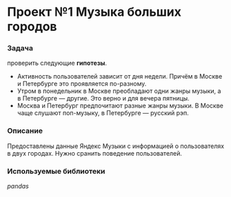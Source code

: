 # Проект №1 Музыка больших городов

### **Задача** 
проверить следующие **гипотезы**.
 - Активность пользователей зависит от дня недели. Причём в Москве и Петербурге это проявляется по-разному.
 - Утром в понедельник в Москве преобладают одни жанры музыки, а в Петербурге — другие. Это верно и для вечера пятницы.
 - Москва и Петербург предпочитают разные жанры музыки. В Москве чаще слушают поп-музыку, в Петербурге — русский рэп.


### **Описание**
Предоставлены данные Яндекс Музыки с информацией о пользователях в двух городах. Нужно сранить поведение пользователей.

### **Используемые библиотеки**
*pandas*
